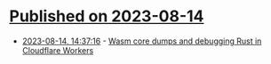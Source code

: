 # [Published on 2023-08-14](index.md)

* [2023-08-14, 14:37:16](https://lobste.rs/s/piw9ho/wasm_core_dumps_debugging_rust) - [Wasm core dumps and debugging Rust in Cloudflare Workers](https://blog.cloudflare.com/wasm-coredumps/)
